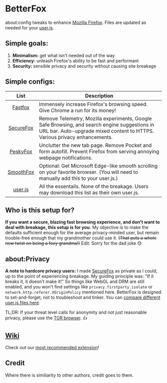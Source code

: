 # BetterFox
about:config tweaks to enhance [Mozilla Firefox](https://www.mozilla.org/en-US/firefox/new/ "Firefox Homepage"). Files are updated as needed for your [user.js](http://kb.mozillazine.org/User.js_file).


## Simple goals:
1) **Minimalism:** get what isn't needed out of the way
2) **Efficiency:** unleash Firefox's ability to be fast and performant
3) **Security:** sensible privacy and security without causing site breakage


## Simple configs:
   
| List      | Description |
|:---------:|-------------|
| [Fastfox](https://github.com/yokoffing/Better-Fox/blob/master/FastFox.js)   | Immensely increase Firefox's browsing speed. Give Chrome a run for its money!|
| [SecureFox](https://github.com/yokoffing/Better-Fox/blob/master/SecureFox.js) | Remove Telemetry, Mozilla experiments, Google Safe Browsing, and search engine suggestions in URL bar. Auto-upgrade mixed content to HTTPS. Various privacy enhancements. |
| [PeskyFox](https://github.com/yokoffing/Better-Fox/blob/master/PeskyFox.js)  | Unclutter the new tab page. Remove Pocket and form autofill. Prevent Firefox from serving annoying webpage notifications.|
| [SmoothFox](https://github.com/yokoffing/Better-Fox/blob/master/SmoothFox.js) | Optional: Get Microsoft Edge-like smooth scrolling on your favorite browser. (You will need to manually add this to your user.js.) |
| [user.js](https://github.com/yokoffing/Better-Fox/blob/master/user.js) | All the essentails. None of the breakage. Users may download this list as their own user.js. |

## Who is this setup for?
**If you want a secure, blazing fast browsing experience, and don't want to deal with breakage, this setup is for you.** My objective is to make the defaults sufficient enough for the average privacy-minded user, but remain trouble-free enough that my grandmother could use it. <strike>(That puts a whole new twist on being a foxy grandma!)</strike> Edit: Sorry for the dad joke 😓


## about:Privacy
**A note to hardcore privacy users:** I made [SecureFox](https://github.com/yokoffing/Better-Fox/blob/master/SecureFox.js) as private as I could, up to the point of experiencing breakage. My guiding principle was: "If it breaks it, it doesn't make it!" So things like WebGL and DRM are still enabled, and you won't find settings like `privacy.firstparty.isolate` or `network.http.referer.XOriginPolicy` mentioned here. BetterFox is designed to set-and-forget, not to troubleshoot and tinker. You can [compare different user.js files here](https://yokoffing.github.io/compare-user.js/).

TL;DR: If your threat level calls for anonymity and not just reasonable privacy, please use the [TOR browser](https://www.torproject.org). 👍


## [Wiki](https://github.com/yokoffing/Better-Fox/wiki)
Check out our [most recommended extension](https://github.com/yokoffing/Better-Fox/wiki/Ghostery)!


## Credit
Where there is similiarity to other authors, credit goes to them.
